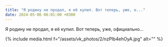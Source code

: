 ```yaml
---
title: "Я родину не продал, я её купил. Вот теперь, уже, о..."
date: 2024-05-06 06:01:00 +0300
---
```


Я родину не продал, я её купил. Вот теперь, уже, официально...

{% include media.html f="/assets/vk_photos/2/nzPIb4ehOyA.jpg" alt="" %}
